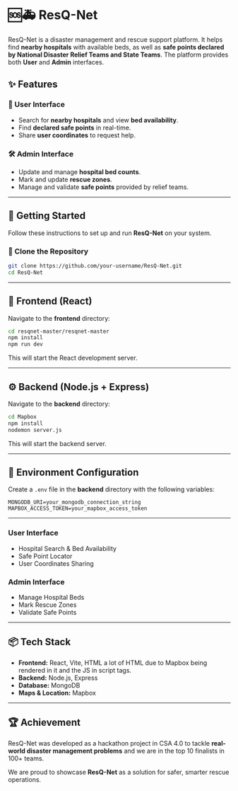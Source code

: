 # 🆘🚑 ResQ-Net

ResQ-Net is a disaster management and rescue support platform. It helps find **nearby hospitals** with available beds, as well as **safe points declared by National Disaster Relief Teams and State Teams**. The platform provides both **User** and **Admin** interfaces.

## ✨ Features

### 👤 User Interface

* Search for **nearby hospitals** and view **bed availability**.
* Find **declared safe points** in real-time.
* Share **user coordinates** to request help.

### 🛠️ Admin Interface

* Update and manage **hospital bed counts**.
* Mark and update **rescue zones**.
* Manage and validate **safe points** provided by relief teams.

---

## 🚀 Getting Started

Follow these instructions to set up and run **ResQ-Net** on your system.

### 📂 Clone the Repository

```bash
git clone https://github.com/your-username/ResQ-Net.git
cd ResQ-Net
```

---

## 🎨 Frontend (React)

Navigate to the **frontend** directory:

```bash
cd resqnet-master/resqnet-master
npm install
npm run dev
```

This will start the React development server.

---

## ⚙️ Backend (Node.js + Express)

Navigate to the **backend** directory:

```bash
cd Mapbox
npm install
nodemon server.js
```

This will start the backend server.

---

## 🔑 Environment Configuration

Create a `.env` file in the **backend** directory with the following variables:

```env
MONGODB_URI=your_mongodb_connection_string
MAPBOX_ACCESS_TOKEN=your_mapbox_access_token
```

---



### User Interface

* Hospital Search & Bed Availability
* Safe Point Locator
* User Coordinates Sharing

### Admin Interface

* Manage Hospital Beds
* Mark Rescue Zones
* Validate Safe Points



---

## 📦 Tech Stack

* **Frontend:** React, Vite, HTML a lot of HTML due to Mapbox being rendered in it and the JS in script tags.
* **Backend:** Node.js, Express
* **Database:** MongoDB
* **Maps & Location:** Mapbox

---

## 🏆 Achievement

ResQ-Net was developed as a hackathon project in CSA 4.0 to tackle **real-world disaster management problems** and we are in the top 10 finalists in 100+ teams.

We are proud to showcase **ResQ-Net** as a solution for safer, smarter rescue operations.


